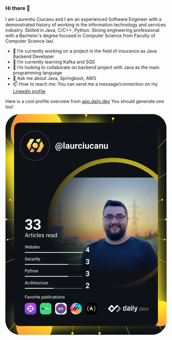 ### Hi there 👋

<!--
**laurciucanu/laurciucanu** is a ✨ _special_ ✨ repository because its `README.md` (this file) appears on your GitHub profile.

Here are some ideas to get you started:

- 🔭 I’m currently working on ...
- 🌱 I’m currently learning ...
- 👯 I’m looking to collaborate on ...
- 🤔 I’m looking for help with ...
- 💬 Ask me about ...
- 📫 How to reach me: ...
- 😄 Pronouns: ...
- ⚡ Fun fact: ...
-->
I am Laurentiu Ciucanu and I am an experienced Software Engineer with a demonstrated history of working in the information technology and services industry. Skilled in Java, C/C++, Python. Strong engineering professional with a Bachelor's degree focused in Computer Science from Faculty of Computer Science Iasi.

- 🔭 I’m currently working on a project in the field of insurance as Java Backend Developer
- 🌱 I’m currently learning Kafka and SQS
- 👯 I’m looking to collaborate on backend project with Java as the main programming language
- 💬 Ask me about Java, Springboot, AWS
- 📫 How to reach me: You can send me a message/connection on my <a href="https://www.linkedin.com/in/laurentiu-ciucanu-5a0a86147/">Linkedin profile</a>

Here is a cool profile overview from <a href="https://app.daily.dev/">app.daily.dev</a> You should generate one too!

<a href="https://app.daily.dev/laurciucanu"><img src="https://github.com/laurciucanu/laurciucanu/blob/main/devcard.svg?type=wide&r=jbz" width="652" alt="Laurentiu Ciucanu's Dev Card"/></a>
